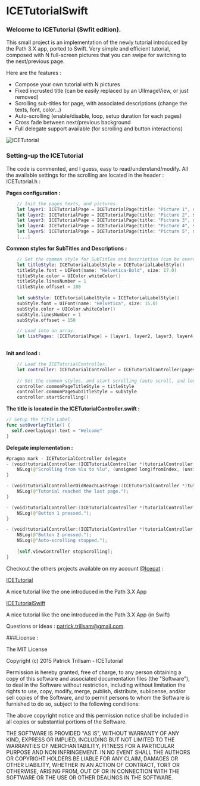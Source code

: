 ICETutorialSwift
================

### Welcome to ICETutorial (Swfit edition).
This small project is an implementation of the newly tutorial introduced by the Path 3.X app, ported to Swift.
Very simple and efficient tutorial, composed with N full-screen pictures that you can swipe for switching to the next/previous page.

Here are the features :
* Compose your own tutorial with N pictures
* Fixed incrusted title (can be easily replaced by an UIImageView, or just removed)
* Scrolling sub-titles for page, with associated descriptions (change the texts, font, color...)
* Auto-scrolling (enable/disable, loop, setup duration for each pages)
* Cross fade between next/previous background
* Full delegate support available (for scrolling and button interactions)

![ICETutorial](https://github.com/icepat/ICETutorial/blob/master/screen_shot.jpg?raw=true)

### Setting-up the ICETutorial
The code is commented, and I guess, easy to read/understand/modify.
All the available settings for the scrolling are located in the header : ICETutorial.h :

**Pages configuration :**
```swift
    // Init the pages texts, and pictures.
    let layer1: ICETutorialPage = ICETutorialPage(title: "Picture 1", subTitle: "Champs-Elysées by night", pictureName: "tutorial_background_00@2x.jpg", duration: 3.0)
    let layer2: ICETutorialPage = ICETutorialPage(title: "Picture 2", subTitle: "The Eiffel Tower with\n cloudy weather", pictureName: "tutorial_background_01@2x.jpg", duration: 3.0)
    let layer3: ICETutorialPage = ICETutorialPage(title: "Picture 3", subTitle: "An other famous street of Paris", pictureName: "tutorial_background_02@2x.jpg", duration: 3.0)
    let layer4: ICETutorialPage = ICETutorialPage(title: "Picture 4", subTitle: "The Eiffel Tower with a better weather", pictureName: "tutorial_background_03@2x.jpg", duration: 3.0)
    let layer5: ICETutorialPage = ICETutorialPage(title: "Picture 5", subTitle: "The Louvre's Museum Pyramide", pictureName: "tutorial_background_04@2x.jpg", duration: 3.0)
    [...] 
```

**Common styles for SubTitles and Descriptions :**
```swift
    // Set the common style for SubTitles and Description (can be overrided on each page).
    let titleStyle: ICETutorialLabelStyle = ICETutorialLabelStyle()
    titleStyle.font = UIFont(name: "Helvetica-Bold", size: 17.0)
    titleStyle.color = UIColor.whiteColor()
    titleStyle.linesNumber = 1
    titleStyle.offsset = 180
        
    let subStyle: ICETutorialLabelStyle = ICETutorialLabelStyle()
    subStyle.font = UIFont(name: "Helvetica", size: 15.0)
    subStyle.color = UIColor.whiteColor()
    subStyle.linesNumber = 1
    subStyle.offsset = 150

    // Load into an array.
    let listPages: [ICETutorialPage] = [layer1, layer2, layer3, layer4, layer5]
  
```

**Init and load :**
```swift
    // Load the ICETutorialController.
    let controller: ICETutorialController = ICETutorialController(pages: listPages)
    
    // Set the common styles, and start scrolling (auto scroll, and looping enabled by default)    
    controller.commonPageTitleStyle = titleStyle
    controller.commonPageSubTitleStyle = subStyle
    controller.startScrolling()
```

**The title is located in the ICETutorialController.swift :**
```swift
// Setup the Title Label.
func setOverlayTitle() {
  self.overlayLogo!.text = "Welcome"
}
```

**Delegate implementation :**
```swift
#pragma mark - ICETutorialController delegate
- (void)tutorialController:(ICETutorialController *)tutorialController scrollingFromPageIndex:(NSUInteger)fromIndex toPageIndex:(NSUInteger)toIndex {
    NSLog(@"Scrolling from %lu to %lu", (unsigned long)fromIndex, (unsigned long)toIndex);
}

- (void)tutorialControllerDidReachLastPage:(ICETutorialController *)tutorialController {
    NSLog(@"Tutorial reached the last page.");
}

- (void)tutorialController:(ICETutorialController *)tutorialController didClickOnLeftButton:(UIButton *)sender {
    NSLog(@"Button 1 pressed.");
}

- (void)tutorialController:(ICETutorialController *)tutorialController didClickOnRightButton:(UIButton *)sender {
    NSLog(@"Button 2 pressed.");
    NSLog(@"Auto-scrolling stopped.");
    
    [self.viewController stopScrolling];
}
```

Checkout the others projects available on my account [@Icepat](https://github.com/icepat/) :

[ICETutorial](https://github.com/icepat/ICETutorial)

A nice tutorial like the one introduced in the Path 3.X App

[ICETutorialSwift](https://github.com/icepat/ICETutorialSwift)

A nice tutorial like the one introduced in the Path 3.X App (in Swift) 


Questions or ideas : patrick.trillsam@gmail.com.


###License :

The MIT License

Copyright (c) 2015 Patrick Trillsam - ICETutorial

Permission is hereby granted, free of charge, to any person obtaining a copy of this software and associated documentation files (the "Software"), to deal in the Software without restriction, including without limitation the rights to use, copy, modify, merge, publish, distribute, sublicense, and/or sell copies of the Software, and to permit persons to whom the Software is furnished to do so, subject to the following conditions:

The above copyright notice and this permission notice shall be included in all copies or substantial portions of the Software.

THE SOFTWARE IS PROVIDED "AS IS", WITHOUT WARRANTY OF ANY KIND, EXPRESS OR IMPLIED, INCLUDING BUT NOT LIMITED TO THE WARRANTIES OF MERCHANTABILITY, FITNESS FOR A PARTICULAR PURPOSE AND NON INFRINGEMENT. IN NO EVENT SHALL THE AUTHORS OR COPYRIGHT HOLDERS BE LIABLE FOR ANY CLAIM, DAMAGES OR OTHER LIABILITY, WHETHER IN AN ACTION OF CONTRACT, TORT OR OTHERWISE, ARISING FROM, OUT OF OR IN CONNECTION WITH THE SOFTWARE OR THE USE OR OTHER DEALINGS IN THE SOFTWARE.
